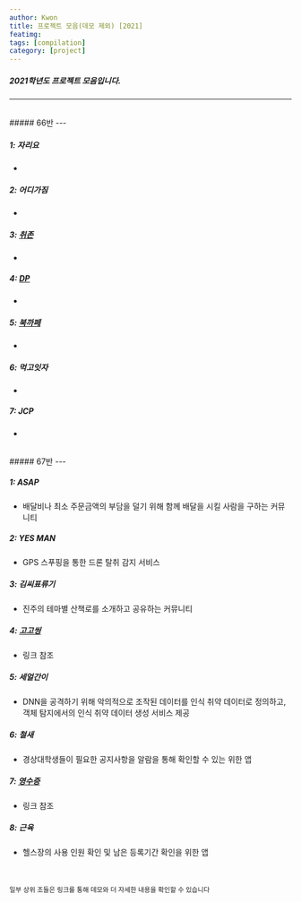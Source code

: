 ```yaml
---
author: Kwon
title: 프로젝트 모음(데모 제외) [2021]
featimg: 
tags: [compilation]
category: [project]
---
```

##### 2021학년도 프로젝트 모음입니다.
---

<br>
##### 66반
---

##### 1: 자리요
* 

##### 2: 어디가짐
* 

##### 3: [취존](/hobby)
* 

##### 4: [DP](/dp)
* 

##### 5: [북까페](/bookcafe)
* 

##### 6: 먹고잇자
* 

##### 7: JCP
* 


<br>
##### 67반
---

##### 1: ASAP
* 배달비나 최소 주문금액의 부담을 덜기 위해 함께 배달을 시킬 사람을 구하는 커뮤니티

##### 2: YES MAN
* GPS 스푸핑을 통한 드론 탈취 감지 서비스

##### 3: 김씨표류기
* 진주의 테마별 산책로를 소개하고 공유하는 커뮤니티

##### 4: [고고씽](/gogossing)
* 링크 참조

##### 5: 세얼간이
* DNN을 공격하기 위해 악의적으로 조작된 데이터를 인식 취약 데이터로 정의하고, 객체 탐지에서의 인식 취약 데이터 생성 서비스 제공

##### 6: 철새
* 경상대학생들이 필요한 공지사항을 알람을 통해 확인할 수 있는 위한 앱

##### 7: [영수증](/recipe)
* 링크 참조

##### 8: 근육
* 헬스장의 사용 인원 확인 및 남은 등록기간 확인을 위한 앱

<br><br>
<small>일부 상위 조들은 링크를 통해 데모와 더 자세한 내용을 확인할 수 있습니다</small>